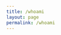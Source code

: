 ```yaml
---
title: /whoami
layout: page
permalink: /whoami
---
```

<style>
.center {
  display: block;
  margin-left: auto;
  margin-right: auto;
  width: 100%;
}
  
# <span style="color:red;font-size:17px;"><ins><b>Whoami & Contacts</b></ins></span>

I'm 0x5c4r3 (scarecrow), an OSCP and Security researcher with an academic and working background in Information Technology and Cyber Security, smashing my head on the desk every day to learn new stuff and talk about it here.

<br/>
<center>
<script>
  
if(/Android|webOS|iPhone|iPad|iPod|BlackBerry|IEMobile|Opera Mini/i.test(navigator.userAgent)){
// MOBILE
  document.write('<div>MOBILE</div>');
}else{
// DESKTOP
document.write('<div class="center" style="color:white;display:inline;">aaaaaaaaaaaaaaaaaaaaaaaaaaaaaaaaaaaaaaaaaaaaaaaaaaaaa\n');
document.write('88888888888888888888888888888888888888888888888888888\n');
document.write('8888""""""""""""""88888888888888888888888888888888888\n');
document.write('8888              88888888888888888888888888888888888\n');
document.write('8888              88888888888888888888888888888888888\n');
document.write('8888..............88888888888888888888888888888888888\n');
document.write('88888888888888888888888888888888888888888888888888888\n');
document.write('88888888888888888888888":::::"88888888888888888888888\n');
document.write('888888888888888888888::;gPPRg;::888888888888888888888\n');
document.write('88888888888888888888::dP'   `Yb::88888888888888888888\n');
document.write('88888888888888888888::8)     (8::88888888888888888888\n');
document.write('88888888888888888888;:Yb     dP:;88( )888888888888888\n');
document.write('888888888888888888888;:"8ggg8":;888888888888888888888\n');
document.write('88888888888888888888888aa:::aa88888888888888888888888\n');
document.write('88888888888888888888888888888888888888888888888888888\n');
document.write('88888888888888888888888888888888888888888888888888888\n');
document.write('88888888888888<script style="display:inline;" src="https://www.hackthebox.eu/badge/144238">8888888888888\n');
document.write('8888888888888888888888888:::8888888888888888888888888\n');
document.write('8888888888888888888888888:::8888888888888888888888888\n');
document.write('8888888888888888888888888:::8888888888888888888888888\n');
document.write('8888888888888888888888888:::8888888888888888888888888\n');
document.write('88888888888888888888888888a88888888888888888888888888\n');
document.write('"""""""""""""""""""' `"""""""""' `"""""""""""""""""""\n</div>');
}
</script>
</center>

